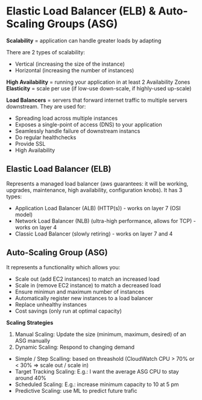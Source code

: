 # Elastic Load Balancer (ELB) & Auto-Scaling Groups (ASG)

**Scalability** = application can handle greater loads by adapting

There are 2 types of scalability:

- Vertical (increasing the size of the instance)
- Horizontal (increasing the number of instances)

**High Availability** = running your application in at least 2 Availability Zones
**Elasticity** = scale per use (if low-use down-scale, if highly-used up-scale)

**Load Balancers** = servers that forward internet traffic to multiple servers downstream.
They are used for:

- Spreading load across multiple instances
- Exposes a single-point of access (DNS) to your application
- Seamlessly handle failure of downstream instancs
- Do regular healthchecks
- Provide SSL
- High Availability

## Elastic Load Balancer (ELB)

Represents a managed load balancer (aws guarantees: it will be working, upgrades, maintenance, high availability, configuration knobs).
It has 3 types:

- Application Load Balancer (ALB) (HTTP(s)) - works on layer 7 (OSI model)
- Network Load Balancer (NLB) (ultra-high performance, allows for TCP) - works on layer 4
- Classic Load Balancer (slowly retiring) - works on layer 7 and 4

## Auto-Scaling Group (ASG)

It represents a functionality which allows you:

- Scale out (add EC2 instances) to match an increased load
- Scale in (remove EC2 instance) to match a decreased load
- Ensure minimun and maximum number of instances
- Automatically register new instances to a load balancer
- Replace unhealthy instances
- Cost savings (only run at optimal capacity)

**Scaling Strategies**

1. Manual Scaling: Update the size (minimum, maximum, desired) of an ASG manually
2. Dynamic Scaling: Respond to changing demand

- Simple / Step Scalling: based on threashold (CloudWatch CPU > 70% or < 30% => scale out / scale in)
- Target Tracking Scaling: E.g.: I want the average ASG CPU to stay around 40%
- Scheduled Scaling: E.g.: increase minimum capacity to 10 at 5 pm
- Predictive Scaling: use ML to predict future trafic
